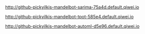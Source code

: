 http://github-pickyilkis-mandelbot-sarima-75a4d.default.qiwei.io

http://github-pickyilkis-mandelbot-tpot-585e4.default.qiwei.io

http://github-pickyilkis-mandelbot-automl-d5e96.default.qiwei.io
